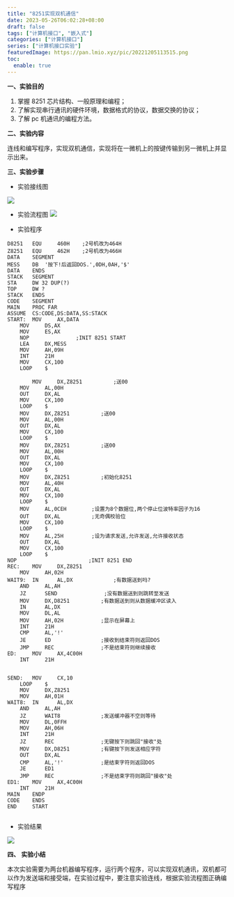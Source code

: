 ```yaml
---
title: "8251实现双机通信"
date: 2023-05-26T06:02:28+08:00
draft: false
tags: ["计算机接口", "嵌入式"]
categories: ["计算机接口"]
series: ["计算机接口实验"]
featuredImage: https://pan.lmio.xyz/pic/20221205113515.png
toc:
  enable: true
---
```


**一、实验目的**
1. 掌握 8251 芯片结构、一般原理和编程；  
2. 了解实现串行通讯的硬件环境，数据格式的协议，数据交换的协议；  
3. 了解 pc 机通讯的编程方法。


**二、实验内容**

连线和编写程序，实现双机通信，实现将在一微机上的按键传输到另一微机上并显示出来。


**三、实验步骤**

- 实验接线图

![](https://pan.lmio.xyz/pic/20221205113149.png)

- 实验流程图
![](https://pan.lmio.xyz/pic/20221205113515.png)


- 实验程序

```armasm
D8251   EQU     460H    ;2号机改为464H
Z8251   EQU     462H    ;2号机改为466H
DATA    SEGMENT
MESS    DB  '按下!后返回DOS.',0DH,0AH,'$'
DATA    ENDS
STACK   SEGMENT
STA     DW 32 DUP(?)
TOP     DW ?
STACK   ENDS
CODE    SEGMENT
MAIN    PROC FAR
ASSUME  CS:CODE,DS:DATA,SS:STACK
START:  MOV     AX,DATA
	MOV     DS,AX
	MOV     ES,AX
	NOP               ;INIT 8251 START
	LEA     DX,MESS
	MOV     AH,09H
	INT     21H
	MOV     CX,100
	LOOP    $
	
        MOV     DX,Z8251          ;送00
	MOV     AL,00H
	OUT     DX,AL
	MOV     CX,100
	LOOP    $
	MOV     DX,Z8251          ;送00
	MOV     AL,00H
	OUT     DX,AL
	MOV     CX,100
	LOOP    $
	MOV     DX,Z8251          ;送00
	MOV     AL,00H
	OUT     DX,AL
	MOV     CX,100
	LOOP    $
	MOV     DX,Z8251          ;初始化8251
	MOV     AL,40H
	OUT     DX,AL
	MOV     CX,100
	LOOP    $
	MOV     AL,0CEH        ;设置为8个数据位,两个停止位波特率因子为16
	OUT     DX,AL          ;无奇偶校验位
	MOV     CX,100
	LOOP    $
	MOV     AL,25H         ;设为请求发送,允许发送,允许接收状态
	OUT     DX,AL
	MOV     CX,100
	LOOP    $
NOP                       ;INIT 8251 END
REC:    MOV     DX,Z8251
	MOV     AH,02H
WAIT9:  IN      AL,DX             ;有数据送到吗?
	AND     AL,AH
	JZ      SEND               ;没有数据送到则跳转至发送
	MOV     DX,D8251          ;有数据送到则从数据缓冲区读入
	IN      AL,DX
	MOV     DL,AL
	MOV     AH,02H            ;显示在屏幕上
	INT     21H
	CMP     AL,'!'
	JE      ED                ;接收到结束符则返回DOS
	JMP     REC               ;不是结束符则继续接收
ED:     MOV     AX,4C00H
	INT     21H


SEND:   MOV     CX,10
	LOOP    $
	MOV     DX,Z8251
	MOV     AH,01H
WAIT8:  IN      AL,DX
	AND     AL,AH
	JZ      WAIT8             ;发送缓冲器不空则等待
	MOV     DL,0FFH
	MOV     AH,06H
	INT     21H
	JZ      REC               ;无键按下则跳回"接收"处
	MOV     DX,D8251          ;有键按下则发送相应字符
	OUT     DX,AL
	CMP     AL,'!'            ;是结束字符则返回DOS
	JE      ED1
	JMP     REC               ;不是结束字符则跳回"接收"处
ED1:    MOV     AX,4C00H
	INT     21H
MAIN    ENDP
CODE    ENDS
END     START


```

- 实验结果

![](https://pan.lmio.xyz/pic/20221205113159.png)


**四、** **实验小结**

本次实验需要为两台机器编写程序，运行两个程序，可以实现双机通讯，双机都可以作为发送端和接受端，在实验过程中，要注意实验连线，根据实验流程图正确编写程序